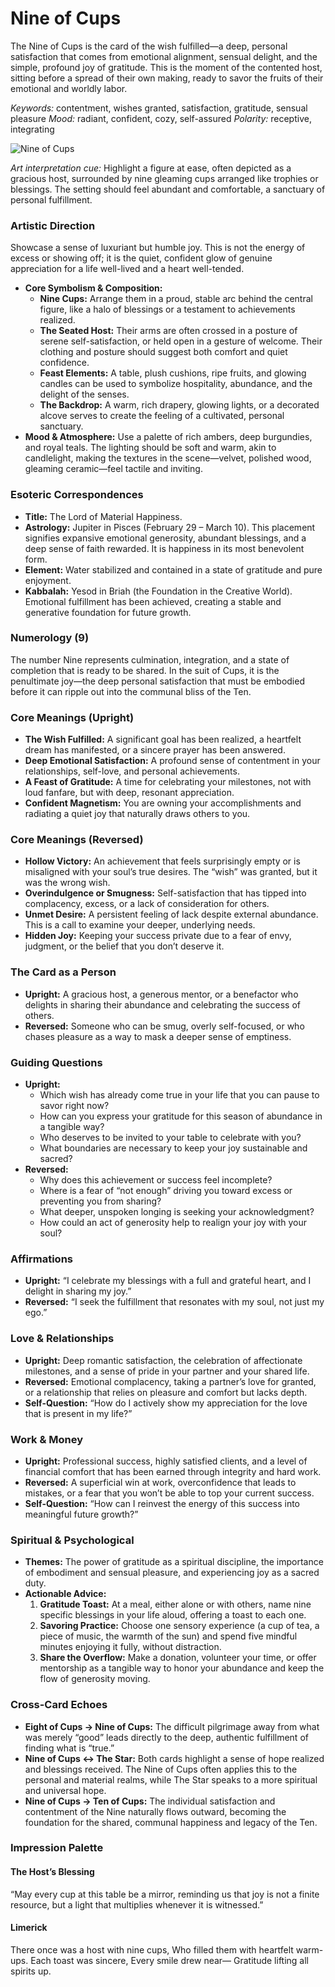 # Nine of Cups

The Nine of Cups is the card of the wish fulfilled—a deep, personal satisfaction that comes from emotional alignment, sensual delight, and the simple, profound joy of gratitude. This is the moment of the contented host, sitting before a spread of their own making, ready to savor the fruits of their emotional and worldly labor.

*Keywords:* contentment, wishes granted, satisfaction, gratitude, sensual pleasure
*Mood:* radiant, confident, cozy, self-assured
*Polarity:* receptive, integrating

![Nine of Cups](cups_09.jpg)

*Art interpretation cue:* Highlight a figure at ease, often depicted as a gracious host, surrounded by nine gleaming cups arranged like trophies or blessings. The setting should feel abundant and comfortable, a sanctuary of personal fulfillment.

### Artistic Direction

Showcase a sense of luxuriant but humble joy. This is not the energy of excess or showing off; it is the quiet, confident glow of genuine appreciation for a life well-lived and a heart well-tended.

*   **Core Symbolism & Composition:**
    *   **Nine Cups:** Arrange them in a proud, stable arc behind the central figure, like a halo of blessings or a testament to achievements realized.
    *   **The Seated Host:** Their arms are often crossed in a posture of serene self-satisfaction, or held open in a gesture of welcome. Their clothing and posture should suggest both comfort and quiet confidence.
    *   **Feast Elements:** A table, plush cushions, ripe fruits, and glowing candles can be used to symbolize hospitality, abundance, and the delight of the senses.
    *   **The Backdrop:** A warm, rich drapery, glowing lights, or a decorated alcove serves to create the feeling of a cultivated, personal sanctuary.
*   **Mood & Atmosphere:**
    Use a palette of rich ambers, deep burgundies, and royal teals. The lighting should be soft and warm, akin to candlelight, making the textures in the scene—velvet, polished wood, gleaming ceramic—feel tactile and inviting.

### Esoteric Correspondences

*   **Title:** The Lord of Material Happiness.
*   **Astrology:** Jupiter in Pisces (February 29 – March 10). This placement signifies expansive emotional generosity, abundant blessings, and a deep sense of faith rewarded. It is happiness in its most benevolent form.
*   **Element:** Water stabilized and contained in a state of gratitude and pure enjoyment.
*   **Kabbalah:** Yesod in Briah (the Foundation in the Creative World). Emotional fulfillment has been achieved, creating a stable and generative foundation for future growth.

### Numerology (9)

The number Nine represents culmination, integration, and a state of completion that is ready to be shared. In the suit of Cups, it is the penultimate joy—the deep personal satisfaction that must be embodied before it can ripple out into the communal bliss of the Ten.

### Core Meanings (Upright)

*   **The Wish Fulfilled:** A significant goal has been realized, a heartfelt dream has manifested, or a sincere prayer has been answered.
*   **Deep Emotional Satisfaction:** A profound sense of contentment in your relationships, self-love, and personal achievements.
*   **A Feast of Gratitude:** A time for celebrating your milestones, not with loud fanfare, but with deep, resonant appreciation.
*   **Confident Magnetism:** You are owning your accomplishments and radiating a quiet joy that naturally draws others to you.

### Core Meanings (Reversed)

*   **Hollow Victory:** An achievement that feels surprisingly empty or is misaligned with your soul’s true desires. The “wish” was granted, but it was the wrong wish.
*   **Overindulgence or Smugness:** Self-satisfaction that has tipped into complacency, excess, or a lack of consideration for others.
*   **Unmet Desire:** A persistent feeling of lack despite external abundance. This is a call to examine your deeper, underlying needs.
*   **Hidden Joy:** Keeping your success private due to a fear of envy, judgment, or the belief that you don’t deserve it.

### The Card as a Person

*   **Upright:** A gracious host, a generous mentor, or a benefactor who delights in sharing their abundance and celebrating the success of others.
*   **Reversed:** Someone who can be smug, overly self-focused, or who chases pleasure as a way to mask a deeper sense of emptiness.

### Guiding Questions

*   **Upright:**
    *   Which wish has already come true in your life that you can pause to savor right now?
    *   How can you express your gratitude for this season of abundance in a tangible way?
    *   Who deserves to be invited to your table to celebrate with you?
    *   What boundaries are necessary to keep your joy sustainable and sacred?
*   **Reversed:**
    *   Why does this achievement or success feel incomplete?
    *   Where is a fear of “not enough” driving you toward excess or preventing you from sharing?
    *   What deeper, unspoken longing is seeking your acknowledgment?
    *   How could an act of generosity help to realign your joy with your soul?

### Affirmations

*   **Upright:** “I celebrate my blessings with a full and grateful heart, and I delight in sharing my joy.”
*   **Reversed:** “I seek the fulfillment that resonates with my soul, not just my ego.”

### Love & Relationships

*   **Upright:** Deep romantic satisfaction, the celebration of affectionate milestones, and a sense of pride in your partner and your shared life.
*   **Reversed:** Emotional complacency, taking a partner’s love for granted, or a relationship that relies on pleasure and comfort but lacks depth.
*   **Self-Question:** “How do I actively show my appreciation for the love that is present in my life?”

### Work & Money

*   **Upright:** Professional success, highly satisfied clients, and a level of financial comfort that has been earned through integrity and hard work.
*   **Reversed:** A superficial win at work, overconfidence that leads to mistakes, or a fear that you won’t be able to top your current success.
*   **Self-Question:** “How can I reinvest the energy of this success into meaningful future growth?”

### Spiritual & Psychological

*   **Themes:** The power of gratitude as a spiritual discipline, the importance of embodiment and sensual pleasure, and experiencing joy as a sacred duty.
*   **Actionable Advice:**
    1.  **Gratitude Toast:** At a meal, either alone or with others, name nine specific blessings in your life aloud, offering a toast to each one.
    2.  **Savoring Practice:** Choose one sensory experience (a cup of tea, a piece of music, the warmth of the sun) and spend five mindful minutes enjoying it fully, without distraction.
    3.  **Share the Overflow:** Make a donation, volunteer your time, or offer mentorship as a tangible way to honor your abundance and keep the flow of generosity moving.

### Cross-Card Echoes

*   **Eight of Cups → Nine of Cups:** The difficult pilgrimage away from what was merely “good” leads directly to the deep, authentic fulfillment of finding what is “true.”
*   **Nine of Cups ↔ The Star:** Both cards highlight a sense of hope realized and blessings received. The Nine of Cups often applies this to the personal and material realms, while The Star speaks to a more spiritual and universal hope.
*   **Nine of Cups → Ten of Cups:** The individual satisfaction and contentment of the Nine naturally flows outward, becoming the foundation for the shared, communal happiness and legacy of the Ten.

### Impression Palette

#### The Host’s Blessing

“May every cup at this table be a mirror, reminding us that joy is not a finite resource, but a light that multiplies whenever it is witnessed.”

#### Limerick

There once was a host with nine cups,
Who filled them with heartfelt warm-ups.
Each toast was sincere,
Every smile drew near—
Gratitude lifting all spirits up.